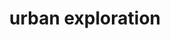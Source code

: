 ---
title: "urban exploration"
id: tag.id
permalink: "/tags/urban%20exploration"
videos: [16,747,1496,2235,2482]
---